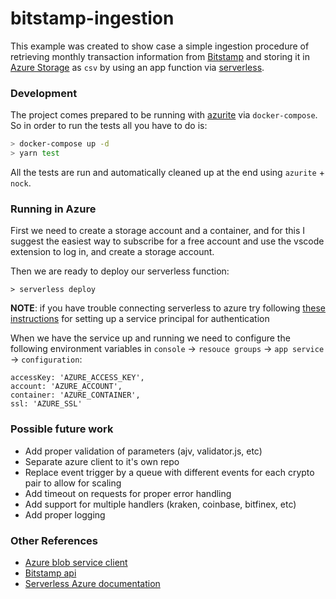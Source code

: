 # bitstamp-ingestion

This example was created to show case a simple ingestion procedure of retrieving monthly transaction information from [Bitstamp](https://www.bitstamp.net/api/) and storing it in [Azure Storage](https://azure.microsoft.com/) as `csv` by using an app function via [serverless](https://serverless.com/framework/docs/providers/azure/).

### Development

The project comes prepared to be running with [azurite](https://github.com/Azure/Azurite/blob/master/README.md) via `docker-compose`. So in order to run the tests all you have to do is:

```bash
> docker-compose up -d
> yarn test
```

All the tests are run and automatically cleaned up at the end using `azurite` + `nock`.

### Running in Azure

First we need to create a storage account and a container, and for this I suggest the easiest way to subscribe for a free account and use the vscode extension to log in, and create a storage account.

Then we are ready to deploy our serverless function:

```
> serverless deploy
```

__NOTE__: if you have trouble connecting serverless to azure try following [these instructions](https://github.com/serverless/serverless-azure-functions#advanced-authentication) for setting up a service principal for authentication

When we have the service up and running we need to configure the following environment variables in `console` -> `resouce groups` -> `app service` -> `configuration`:

```
accessKey: 'AZURE_ACCESS_KEY',
account: 'AZURE_ACCOUNT',
container: 'AZURE_CONTAINER',
ssl: 'AZURE_SSL'
```

### Possible future work

 * Add proper validation of parameters (ajv, validator.js, etc)
 * Separate azure client to it's own repo
 * Replace event trigger by a queue with different events for each crypto pair to allow for scaling
 * Add timeout on requests for proper error handling
 * Add support for multiple handlers (kraken, coinbase, bitfinex, etc)
 * Add proper logging

### Other References

 * [Azure blob service client](https://docs.microsoft.com/en-us/javascript/api/@azure/storage-blob/blobserviceclient)
 * [Bitstamp api](https://www.bitstamp.net/api/)
 * [Serverless Azure documentation](https://www.serverless.com/framework/docs/providers/azure/)

